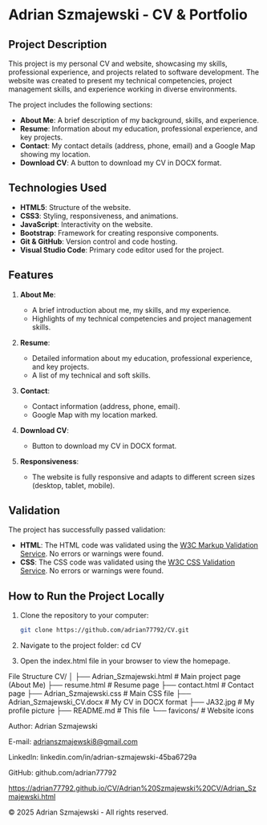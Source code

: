 # Adrian Szmajewski - CV & Portfolio

## Project Description

This project is my personal CV and website, showcasing my skills, professional experience, and projects related to software development. The website was created to present my technical competencies, project management skills, and experience working in diverse environments.

The project includes the following sections:
- **About Me**: A brief description of my background, skills, and experience.
- **Resume**: Information about my education, professional experience, and key projects.
- **Contact**: My contact details (address, phone, email) and a Google Map showing my location.
- **Download CV**: A button to download my CV in DOCX format.

## Technologies Used

- **HTML5**: Structure of the website.
- **CSS3**: Styling, responsiveness, and animations.
- **JavaScript**: Interactivity on the website.
- **Bootstrap**: Framework for creating responsive components.
- **Git & GitHub**: Version control and code hosting.
- **Visual Studio Code**: Primary code editor used for the project.

## Features

1. **About Me**:
   - A brief introduction about me, my skills, and my experience.
   - Highlights of my technical competencies and project management skills.

2. **Resume**:
   - Detailed information about my education, professional experience, and key projects.
   - A list of my technical and soft skills.

3. **Contact**:
   - Contact information (address, phone, email).
   - Google Map with my location marked.

4. **Download CV**:
   - Button to download my CV in DOCX format.

5. **Responsiveness**:
   - The website is fully responsive and adapts to different screen sizes (desktop, tablet, mobile).

## Validation

The project has successfully passed validation:
- **HTML**: The HTML code was validated using the [W3C Markup Validation Service](https://validator.w3.org/). No errors or warnings were found.
- **CSS**: The CSS code was validated using the [W3C CSS Validation Service](https://jigsaw.w3.org/css-validator/). No errors or warnings were found.

## How to Run the Project Locally

1. Clone the repository to your computer:
   ```bash
   git clone https://github.com/adrian77792/CV.git

2. Navigate to the project folder:
cd CV

3. Open the index.html file in your browser to view the homepage.

File Structure
CV/
│
├── Adrian_Szmajewski.html      # Main project page (About Me)
├── resume.html                 # Resume page
├── contact.html                # Contact page
├── Adrian_Szmajewski.css       # Main CSS file
├── Adrian_Szmajewski_CV.docx   # My CV in DOCX format
├── JA32.jpg                    # My profile picture
├── README.md                   # This file
└── favicons/                   # Website icons

Author: Adrian Szmajewski

E-mail: adrianszmajewski8@gmail.com

LinkedIn: linkedin.com/in/adrian-szmajewski-45ba6729a

GitHub: github.com/adrian77792

https://adrian77792.github.io/CV/Adrian%20Szmajewski%20CV/Adrian_Szmajewski.html

© 2025 Adrian Szmajewski - All rights reserved.
